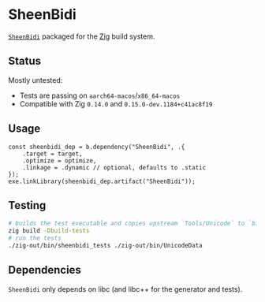 # SheenBidi

[`SheenBidi`](https://github.com/Tehreer/SheenBidi) packaged for the [Zig](https://ziglang.org/) build system.

## Status

Mostly untested:

* Tests are passing on `aarch64-macos`/`x86_64-macos`
* Compatible with Zig `0.14.0` and `0.15.0-dev.1184+c41ac8f19`

## Usage

```zig
const sheenbidi_dep = b.dependency("SheenBidi", .{
    .target = target,
    .optimize = optimize,
    .linkage = .dynamic // optional, defaults to .static
});
exe.linkLibrary(sheenbidi_dep.artifact("SheenBidi"));
```

## Testing

```sh
# builds the test executable and copies upstream `Tools/Unicode` to `bin/UnicodeData`
zig build -Dbuild-tests
# run the tests
./zig-out/bin/sheenbidi_tests ./zig-out/bin/UnicodeData
```

## Dependencies

`SheenBidi` only depends on libc (and libc++ for the generator and tests).
